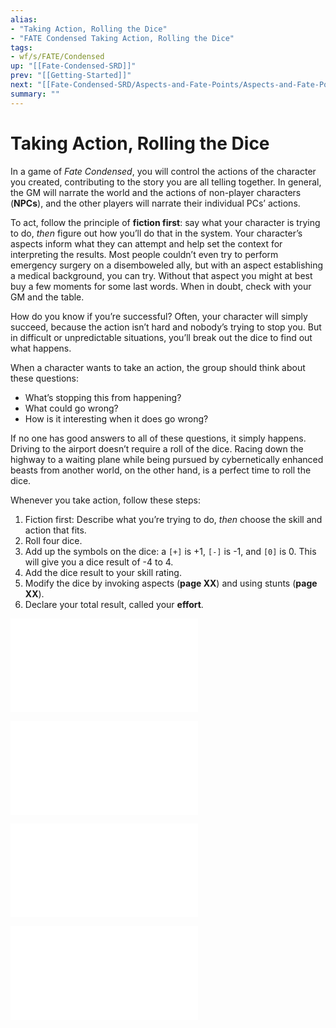 ```yaml
---
alias:
- "Taking Action, Rolling the Dice"
- "FATE Condensed Taking Action, Rolling the Dice"
tags:
- wf/s/FATE/Condensed
up: "[[Fate-Condensed-SRD]]"
prev: "[[Getting-Started]]"
next: "[[Fate-Condensed-SRD/Aspects-and-Fate-Points/Aspects-and-Fate-Points]]"
summary: ""
---
```

# Taking Action, Rolling the Dice

In a game of _Fate Condensed_, you will control the actions of the character you created, contributing to the story you are all telling together. In general, the GM will narrate the world and the actions of non-player characters (**NPCs**), and the other players will narrate their individual PCs’ actions.

To act, follow the principle of **fiction first**: say what your character is trying to do, _then_ figure out how you’ll do that in the system. Your character’s aspects inform what they can attempt and help set the context for interpreting the results. Most people couldn’t even try to perform emergency surgery on a disemboweled ally, but with an aspect establishing a medical background, you can try. Without that aspect you might at best buy a few moments for some last words. When in doubt, check with your GM and the table.

How do you know if you’re successful? Often, your character will simply succeed, because the action isn’t hard and nobody’s trying to stop you. But in difficult or unpredictable situations, you’ll break out the dice to find out what happens.

When a character wants to take an action, the group should think about these questions:

- What’s stopping this from happening?
- What could go wrong?
- How is it interesting when it does go wrong?

If no one has good answers to all of these questions, it simply happens. Driving to the airport doesn’t require a roll of the dice. Racing down the highway to a waiting plane while being pursued by cybernetically enhanced beasts from another world, on the other hand, is a perfect time to roll the dice.

Whenever you take action, follow these steps:

1. Fiction first: Describe what you’re trying to do, _then_ choose the skill and action that fits.
2. Roll four dice.
3. Add up the symbols on the dice: a `[+]` is +1, `[-]` is -1, and `[0]` is 0. This will give you a dice result of -4 to 4.
4. Add the dice result to your skill rating.
5. Modify the dice by invoking aspects (**page XX**) and using stunts (**page XX**).
6. Declare your total result, called your **effort**.

![Difficulty-and-Opposition](Difficulty-and-Opposition/Difficulty-and-Opposition.md)

![Modifying the Dice](Modifying-the-Dice/Modifying-the-Dice.md)

![Outcomes](Outcomes/Outcomes.md)

![Actions](Actions/Actions.md)

